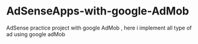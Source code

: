 # AdSenseApps-with-google-AdMob
AdSense practice project with google AdMob , here i implement all type of ad using google adMob

